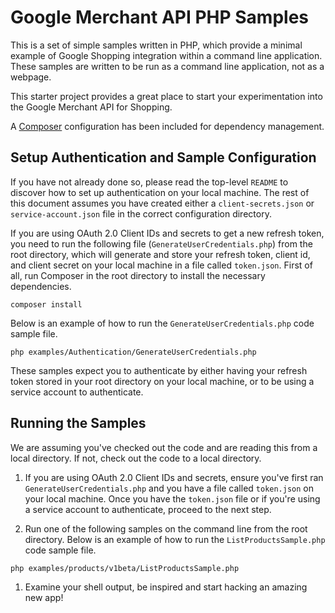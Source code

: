 # Google Merchant API PHP Samples

This is a set of simple samples written in PHP, which provide a minimal
example of Google Shopping integration within a command line application.
These samples are written to be run as a command line application, not as a
webpage.

This starter project provides a great place to start your experimentation into
the Google Merchant API for Shopping.

A [Composer](https://getcomposer.org/) configuration has been included for
dependency management.

## Setup Authentication and Sample Configuration

If you have not already done so, please read the top-level `README` to discover
how to set up authentication on your local machine. The rest
of this document assumes you have created either a `client-secrets.json` or
`service-account.json` file in the correct configuration directory.

If you are using OAuth 2.0 Client IDs and secrets to get a new refresh token,
you need to run the following file (`GenerateUserCredentials.php`) from the root
directory, which will generate and store your refresh token, client id, and
client secret on your local machine in a file called `token.json`.
First of all, run Composer in the root directory to install the necessary dependencies.

```
composer install
```

Below is an example of how to run the `GenerateUserCredentials.php` code sample
file.

```
php examples/Authentication/GenerateUserCredentials.php
```
    
These samples expect you to authenticate by either having your refresh token
stored in your root directory on your local machine, or to be using a service
account to authenticate.

## Running the Samples

We are assuming you've checked out the code and are reading this from a local
directory. If not, check out the code to a local directory. 

1. If you are using OAuth 2.0 Client IDs and secrets, ensure you've first ran
`GenerateUserCredentials.php` and you have a file called `token.json` on your
local machine. Once you have the `token.json` file or if you're using a service
account to authenticate, proceed to the next step.

1. Run one of the following samples on the command line from the root directory.
Below is an example of how to run the `ListProductsSample.php` code
sample file.

```
php examples/products/v1beta/ListProductsSample.php
```

1. Examine your shell output, be inspired and start hacking an amazing new app!
